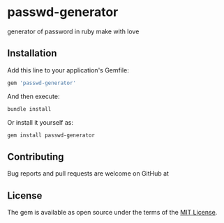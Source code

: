 # passwd-generator
generator of password in ruby make with love

## Installation

Add this line to your application's Gemfile:

```ruby
gem 'passwd-generator'
```

And then execute:
 
```bash
bundle install 
```

Or install it yourself as:

```bash    
gem install passwd-generator
```

## Contributing

Bug reports and pull requests are welcome on GitHub at 

## License

The gem is available as open source under the terms of the [MIT License](http://opensource.org/licenses/MIT).
